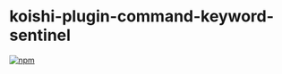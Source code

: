 # koishi-plugin-command-keyword-sentinel

[![npm](https://img.shields.io/npm/v/koishi-plugin-command-keyword-sentinel?style=flat-square)](https://www.npmjs.com/package/koishi-plugin-command-keyword-sentinel)


